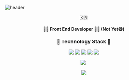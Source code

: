 ![header](https://capsule-render.vercel.app/api?type=soft&color=auto&height=150&section=header&text=YoonSangJoon&fontSize=70&animation=twinkling)

<p align="center">🇰🇷</p>

<h4 align="center">👨‍💻 Front End Developer 👨‍💻 (Not Yet😅)</center>

<h3 align="center">🧰 Technology Stack 🧰</h3>
<p align="center">
  <img src="https://img.shields.io/badge/-HTML-D35936?logo=html&logoColor=white&style=for-the-badge"/>
  <img src="https://img.shields.io/badge/-CSS-3372B1?logo=css&logoColor=white&style=for-the-badge"/>
  <img src="https://img.shields.io/badge/-JavaScript-F3DF51?logo=javascript&logoColor=white&style=for-the-badge"/>
  <img src='https://img.shields.io/badge/-Python-4675A6?logo=python&logoColor=white&style=for-the-badge'/>
  <img src='https://img.shields.io/badge/-ReactJs-61DAFB?logo=react&logoColor=white&style=for-the-badge'/>
</p>

<p align="center">
  <a href="https://velog.io/@arthur"><img src="https://img.shields.io/badge/Tech%20Blog-11B48A?style=flat-square&logo=Vimeo&logoColor=white&link=https://velog.io/@arthur"/></a>&nbsp
</p>
<p align="center">
  <a href="https://hits.seeyoufarm.com"><img src="https://hits.seeyoufarm.com/api/count/incr/badge.svg?url=https%3A%2F%2Fgithub.com&count_bg=%23000000&title_bg=%239BA1FF&icon=&icon_color=%23C4C2E9&title=hits&edge_flat=true"/></a>
</p>
